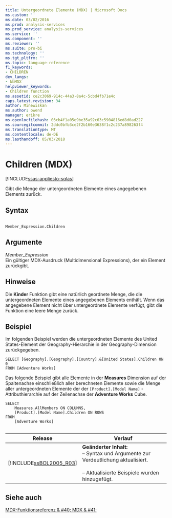 ```yaml
---
title: Untergeordnete Elemente (MDX) | Microsoft Docs
ms.custom: ''
ms.date: 03/02/2016
ms.prod: analysis-services
ms.prod_service: analysis-services
ms.service: ''
ms.component: ''
ms.reviewer: ''
ms.suite: pro-bi
ms.technology: ''
ms.tgt_pltfrm: ''
ms.topic: language-reference
f1_keywords:
- CHILDREN
dev_langs:
- kbMDX
helpviewer_keywords:
- Children function
ms.assetid: ce2c3069-914c-44a3-8a4c-5cbd4fb71e4c
caps.latest.revision: 34
author: Minewiskan
ms.author: owend
manager: erikre
ms.openlocfilehash: 03cb4f1a05e9be35a92c63c5904816ed8d0ad227
ms.sourcegitcommit: 2ddc0bfb3ce2f2b160e3638f1c2c237a898263f4
ms.translationtype: MT
ms.contentlocale: de-DE
ms.lasthandoff: 05/03/2018
---
```

# <a name="children-mdx"></a>Children (MDX)
[!INCLUDE[ssas-appliesto-sqlas](../includes/ssas-appliesto-sqlas.md)]

  Gibt die Menge der untergeordneten Elemente eines angegebenen Elements zurück.  
  
## <a name="syntax"></a>Syntax  
  
```  
  
Member_Expression.Children  
```  
  
## <a name="arguments"></a>Argumente  
 *Member_Expression*  
 Ein gültiger MDX-Ausdruck (Multidimensional Expressions), der ein Element zurückgibt.  
  
## <a name="remarks"></a>Hinweise  
 Die **Kinder** Funktion gibt eine natürlich geordnete Menge, die die untergeordneten Elemente eines angegebenen Elements enthält. Wenn das angegebene Element nicht über untergeordnete Elemente verfügt, gibt die Funktion eine leere Menge zurück.  
  
## <a name="example"></a>Beispiel  
 Im folgenden Beispiel werden die untergeordneten Elemente des United States-Element der Geography-Hierarchie in der Geography-Dimension zurückgegeben.  
  
```  
SELECT [Geography].[Geography].[Country].&[United States].Children ON 0  
FROM [Adventure Works]  
```  
  
 Das folgende Beispiel gibt alle Elemente in der **Measures** Dimension auf der Spaltenachse einschließlich aller berechneten Elemente sowie die Menge aller untergeordneten Elemente der der `[Product].[Model Name]` -Attributhierarchie auf der Zeilenachse der **Adventure Works** Cube.  
  
```  
SELECT  
    Measures.AllMembers ON COLUMNS,  
    [Product].[Model Name].Children ON ROWS  
FROM  
    [Adventure Works]  
  
```  
  
|Release|Verlauf|  
|-------------|-------------|  
|[!INCLUDE[ssBOL2005_R03](../includes/ssbol2005-r03-md.md)]|**Geänderter Inhalt:**<br /> – Syntax und Argumente zur Verdeutlichung aktualisiert.<br /><br /> – Aktualisierte Beispiele wurden hinzugefügt.|  
  
## <a name="see-also"></a>Siehe auch  
 [MDX-Funktionsreferenz & #40; MDX & #41;](../mdx/mdx-function-reference-mdx.md)  
  
  
